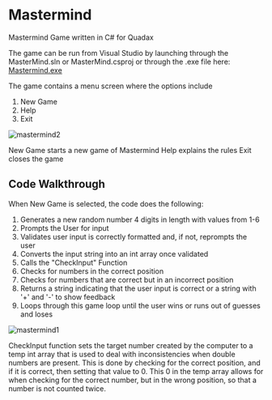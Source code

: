# Mastermind
Mastermind Game written in C# for Quadax

The game can be run from Visual Studio by launching through the MasterMind.sln or MasterMind.csproj or through the .exe file here: [Mastermind.exe](MasterMind/MasterMind/bin/Debug/net8.0/MasterMind.exe)


The game contains a menu screen where the options include
1. New Game
2. Help
3. Exit

![mastermind2](https://github.com/user-attachments/assets/20ffd242-01ea-4e83-9636-ecc711c012cf)

New Game starts a new game of Mastermind
Help explains the rules
Exit closes the game

## Code Walkthrough
When New Game is selected, the code does the following:
1. Generates a new random number 4 digits in length with values from 1-6
2. Prompts the User for input
3. Validates user input is correctly formatted and, if not, reprompts the user
4. Converts the input string into an int array once validated
5. Calls the "CheckInput" Function
6. Checks for numbers in the correct position
7. Checks for numbers that are correct but in an incorrect position
8. Returns a string indicating that the user input is correct or a string with '+' and '-' to show feedback
9. Loops through this game loop until the user wins or runs out of guesses and loses

![mastermind1](https://github.com/user-attachments/assets/ceae2569-0536-460e-9745-b11671fb3213)


CheckInput function sets the target number created by the computer to a temp int array that is used to deal with inconsistencies when double numbers are present.
This is done by checking for the correct position, and if it is correct, then setting that value to 0.
This 0 in the temp array allows for when checking for the correct number, but in the wrong position, so that a number is not counted twice.
